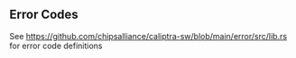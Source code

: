 
## Error Codes 
See https://github.com/chipsalliance/caliptra-sw/blob/main/error/src/lib.rs for error code definitions